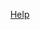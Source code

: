 <p style='text-align: right;'>
    <a class='install-help {{ include.location }}' href='../help/{{ include.section  }}'>
    <i class='fas fa-question-circle'></i> Help
    </a>
</p>

